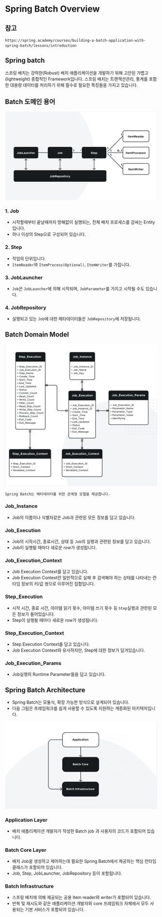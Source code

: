 # Spring Batch Overview

## 참고

`https://spring.academy/courses/building-a-batch-application-with-spring-batch/lessons/introduction`

## Spring batch

스프링 배치는 강력한(Robust) 배치 애플리케이션을 개발하기 위해 고안된 가볍고(lightweight) 종합적인 Framework입니다.
스프링 배치는 트랜잭션관리, 통계를 포함한 대용량 데이터를 처리하기 위해 필수로 필요한 특징들을 가지고 있습니다.

## Batch 도메인 용어

<img src=./resource/11_1_BatchDomain.png>

### 1. Job

- 시작할때부터 끝날때까지 방해없이 실행되는, 전체 배치 프로세스를 감싸는 Entity입니다.
- 하나 이상의 Step으로 구성되어 있습니다.

### 2. Step

- 작업의 단위입니다.
- `ItemReader`와 `ItemProcess(Optional)`, `ItemWriter`를 가집니다.

### 3. JobLauncher

- `Job`은 `JobLauncher`에 의해 시작되며, `JobParameter`를 가지고 시작될 수도 있습니다.

### 4. JobRepository

- 실행되고 있는 `Job`에 대한 메타데이터들은 `JobRepository`에 저장됩니다.

## Batch Domain Model

<img src=./resource/11_2_BatchDomainModel.png>

`Spring Batch는 메타데이터를 위한 관계형 모델을 제공합니다.`

### Job_Instance

- Job의 이름이나 식별자같은 Job과 관련된 모든 정보를 담고 있습니다.

### Job_Execution

- Job의 시작시간, 종료시간, 상태 등 `Job`의 실행과 관련된 정보를 담고 있습니다.
- Job이 실행될 때마다 새로운 row가 생성됩니다.

### Job_Execution_Context

- Job Execution Context를 담고 있습니다.
- Job Execution Context란 일반적으로 실패 후 검색해야 하는 상태를 나타내는 런타임 정보의 키/값 쌍으로 이루어진 집합입니다.

### Step_Execution

- 시작 시간, 종료 시간, 아이템 읽기 횟수, 아이템 쓰기 횟수 등 `Step`실행과 관련된 모든 정보가 들어있습니다.
- Step이 실행될 때마다 새로운 row가 생성됩니다.

### Step_Execution_Context

- Step Execution Context를 담고 있습니다.
- Job Execution Context와 유사하지만, Step에 대한 정보가 담겨있습니다.

### Job_Execution_Params

- Job실행의 Runtime Parameter들을 담고 있습니다.

## Spring Batch Architecture

- Spring Batch는 모듈식, 확장 가능한 방식으로 설계되어 있습니다.
- 다음 그림은 프레임워크를 쉽게 사용할 수 있도록 지원하는 계증화된 아키텍처입니다.

<img src=./resource/11_3_SpringBatchArchitecture.png>

### Application Layer

- 배치 애플리케이션 개발자가 작성한 Batch job 과 사용자의 코드가 포함되어 있습니다.

### Batch Core Layer

- 배치 Job을 생성하고 제어하는데 필요한 Spring Batch에서 제공하는 핵심 런타임 클래스가 포함되어 있습니다.
- Job, Step, JobLauncher, JobRepository 등이 포함됩니다.

### Batch Infrastructure

- 스프링 배치에 의해 제공되는 공용 Item reader와 writer가 포함되어 있습니다.
- 반복 및 재시도와 같은 애플리케이션 개발자와 core 프레임워크 자체에서 모두 사용되는 기본 서비스가 포함되어 있습니다.

